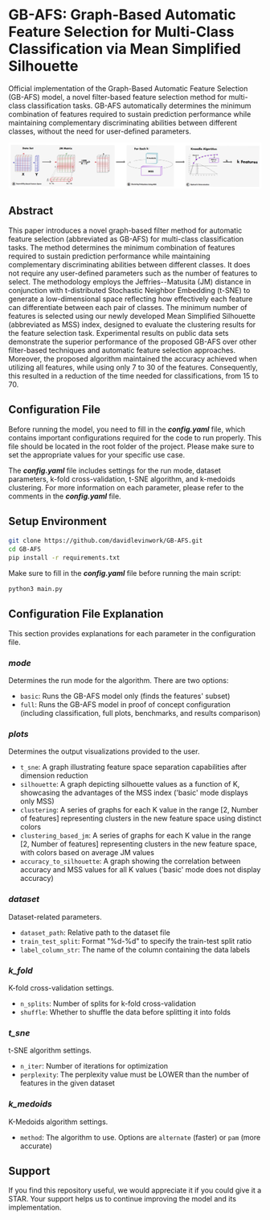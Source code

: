 # GB-AFS: Graph-Based Automatic Feature Selection for Multi-Class Classification via Mean Simplified Silhouette
Official implementation of the Graph-Based Automatic Feature Selection (GB-AFS) model, a novel filter-based feature selection method for multi-class classification tasks. GB-AFS automatically determines the minimum combination of features required to sustain prediction performance while maintaining complementary discriminating abilities between different classes, without the need for user-defined parameters.

![](Resources/GB-AFS.png)

## Abstract
This paper introduces a novel graph-based filter method for automatic feature selection (abbreviated as GB-AFS) for multi-class classification tasks. The method determines the minimum combination of features required to sustain prediction performance while maintaining complementary discriminating abilities between different classes. It does not require any user-defined parameters such as the number of features to select. The methodology employs the Jeffries--Matusita (JM) distance in conjunction with t-distributed Stochastic Neighbor Embedding (t-SNE) to generate a low-dimensional space reflecting how effectively each feature can differentiate between each pair of classes. The minimum number of features is selected using our newly developed Mean Simplified Silhouette (abbreviated as MSS) index, designed to evaluate the clustering results for the feature selection task. Experimental results on public data sets demonstrate the superior performance of the proposed GB-AFS over other filter-based techniques and automatic feature selection approaches. Moreover, the proposed algorithm maintained the accuracy achieved when utilizing all features, while using only $7%$ to $30%$ of the features. Consequently, this resulted in a reduction of the time needed for classifications, from $15%$ to $70%$.

## Configuration File
Before running the model, you need to fill in the ***config.yaml*** file, which contains important configurations required for the code to run properly. This file should be located in the root folder of the project. Please make sure to set the appropriate values for your specific use case.

The ***config.yaml*** file includes settings for the run mode, dataset parameters, k-fold cross-validation, t-SNE algorithm, and k-medoids clustering. For more information on each parameter, please refer to the comments in the ***config.yaml*** file.

## Setup Environment

```bash
git clone https://github.com/davidlevinwork/GB-AFS.git
cd GB-AFS
pip install -r requirements.txt
```
Make sure to fill in the ***config.yaml*** file before running the main script:
```bash
python3 main.py
```

## Configuration File Explanation
This section provides explanations for each parameter in the configuration file. 
### *mode*
Determines the run mode for the algorithm. There are two options:
- `basic`: Runs the GB-AFS model only (finds the features' subset)
- `full`: Runs the GB-AFS model in proof of concept configuration (including classification, full plots, benchmarks, and results comparison)
### *plots*
Determines the output visualizations provided to the user.
- `t_sne`: A graph illustrating feature space separation capabilities after dimension reduction
- `silhouette`: A graph depicting silhouette values as a function of K, showcasing the advantages of the MSS index ('basic' mode displays only MSS)
- `clustering`: A series of graphs for each K value in the range [2, Number of features] representing clusters in the new feature space using distinct colors
- `clustering_based_jm`: A series of graphs for each K value in the range [2, Number of features] representing clusters in the new feature space, with colors based on average JM values
- `accuracy_to_silhouette`: A graph showing the correlation between accuracy and MSS values for all K values ('basic' mode does not display accuracy)
### *dataset*
Dataset-related parameters.
- `dataset_path`: Relative path to the dataset file
- `train_test_split`: Format "%d-%d" to specify the train-test split ratio
- `label_column_str`: The name of the column containing the data labels
### *k_fold*
K-fold cross-validation settings.
- `n_splits`: Number of splits for k-fold cross-validation
- `shuffle`: Whether to shuffle the data before splitting it into folds
### *t_sne*
t-SNE algorithm settings.
- `n_iter`: Number of iterations for optimization
- `perplexity`: The perplexity value must be LOWER than the number of features in the given dataset
### *k_medoids*
K-Medoids algorithm settings.
- `method`: The algorithm to use. Options are `alternate` (faster) or `pam` (more accurate)


## Support
If you find this repository useful, we would appreciate it if you could give it a STAR. Your support helps us to continue improving the model and its implementation.